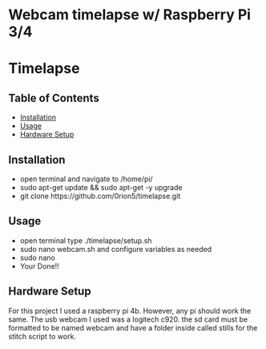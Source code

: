 <!DOCTYPE html>
<html>
    <head>
        <h1>Webcam timelapse w/ Raspberry Pi 3/4</h1>
    </head>
    <body>
        <h1>Timelapse</h1>
        <h2>Table of Contents</h2>
        <ul>
            <li><a href="#section1">Installation</a></li>
            <li><a href="#section2">Usage</a></li>
            <li><a href="#section3">Hardware Setup</a></li>
        </ul>
        <h2 id="Section1">Installation</h2>
        <p>
            <ul>
                <li>open terminal and navigate to /home/pi/</li>
                <li>sudo apt-get update && sudo apt-get -y upgrade</li>
                <li>git clone https://github.com/0rion5/timelapse.git</li>
            </ul>
        </p>
        <h2 id="Section2">Usage</h2>
        <p>
           <ul>
               <li>open terminal type ./timelapse/setup.sh</li>
               <li>sudo nano webcam.sh and configure variables as needed</li>
               <li>sudo nano </li>     
               <li>Your Done!!</li>
           </ul>
        </p>
        <h2 id="Section3">Hardware Setup</h2>
        <p>
            For this project I used a raspberry pi 4b. However, any pi should work the same. The usb webcam I used was a logitech c920. the sd card must be formatted to be named webcam and have a folder inside called stills for the stitch script to work. 
        </p>

